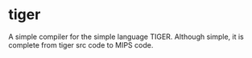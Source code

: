 tiger
=====

A simple compiler for the simple language TIGER.
Although simple, it is complete from tiger src code to MIPS code.

